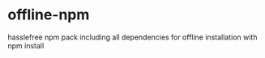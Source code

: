 offline-npm
===========

hasslefree npm pack including all dependencies for offline installation with npm install
